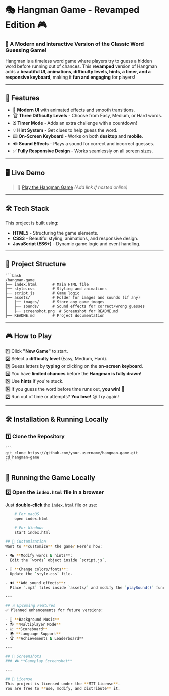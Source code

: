 # 🎭 Hangman Game - Revamped Edition 🎮

### 🚀 A Modern and Interactive Version of the Classic Word Guessing Game!

Hangman is a timeless word game where players try to guess a hidden word before running out of chances. This **revamped** version of Hangman adds a **beautiful UI, animations, difficulty levels, hints, a timer, and a responsive keyboard**, making it **fun and engaging** for players!

---

## 📌 **Features**
- 🎨 **Modern UI** with animated effects and smooth transitions.
- 🏆 **Three Difficulty Levels** - Choose from Easy, Medium, or Hard words.
- ⏳ **Timer Mode** - Adds an extra challenge with a countdown!
- 💡 **Hint System** - Get clues to help guess the word.
- ⌨️ **On-Screen Keyboard** - Works on both **desktop** and **mobile**.
- 🔊 **Sound Effects** - Plays a sound for correct and incorrect guesses.
- ✅ **Fully Responsive Design** - Works seamlessly on all screen sizes.

---

## 🖥️ **Live Demo**
> 🔗 [Play the Hangman Game](#) *(Add link if hosted online)*

---

## 🛠️ **Tech Stack**
This project is built using:
- **HTML5** - Structuring the game elements.
- **CSS3** - Beautiful styling, animations, and responsive design.
- **JavaScript (ES6+)** - Dynamic game logic and event handling.

---

## 📂 **Project Structure**
    ```bash
    /hangman-game
    ├── index.html       # Main HTML file
    ├── style.css        # Styling and animations
    ├── script.js        # Game logic
    ├── assets/          # Folder for images and sounds (if any)
    │   ├── images/      # Store any game images
    │   ├── sounds/      # Sound effects for correct/wrong guesses
    │   ├── screenshot.png  # Screenshot for README.md
    ├── README.md        # Project documentation

---

## 🎮 **How to Play**
1️⃣ Click **"New Game"** to start.  
2️⃣ Select a **difficulty level** (Easy, Medium, Hard).  
3️⃣ Guess letters by **typing** or clicking on the **on-screen keyboard**.  
4️⃣ You have **limited chances** before the **Hangman is fully drawn**!  
5️⃣ Use **hints** if you're stuck.  
6️⃣ If you guess the word before time runs out, **you win!** 🎉  
7️⃣ Run out of time or attempts? **You lose!** 😢 Try again!  

---

## 🛠️ **Installation & Running Locally**
### 1️⃣ Clone the Repository
    ```
    git clone https://github.com/your-username/hangman-game.git
    cd hangman-game
    ```
## 🚀 Running the Game Locally

### 2️⃣ Open the `index.html` file in a browser  
Just **double-click** the `index.html` file or use:

```bash
    # For macOS
    open index.html   

    # For Windows
    start index.html

## 🎨 Customization  
Want to **customize** the game? Here’s how:

- 🎭 **Modify words & hints**:  
  Edit the `words` object inside `script.js`.

- 🎨 **Change colors/fonts**:  
  Update the `style.css` file.

- 🔊 **Add sound effects**:  
  Place `.mp3` files inside `assets/` and modify the `playSound()` function in `script.js`.

---

## 🔥 Upcoming Features  
✅ Planned enhancements for future versions:

- 🎵 **Background Music**  
- 🌎 **Multiplayer Mode**  
- 📈 **Scoreboard**  
- 🌍 **Language Support**  
- 🏆 **Achievements & Leaderboard**  

---

## 📸 Screenshots  
### 🎮 **Gameplay Screenshot**  

---

## 📜 License  
This project is licensed under the **MIT License**.  
You are free to **use, modify, and distribute** it.
